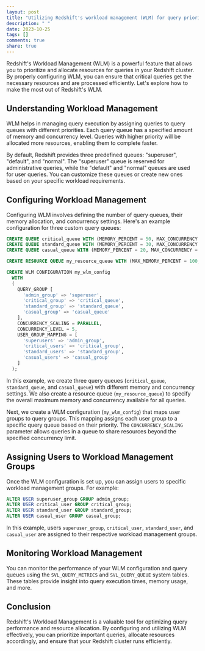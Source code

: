 ```yaml
---
layout: post
title: "Utilizing Redshift's workload management (WLM) for query prioritization and resource allocation."
description: " "
date: 2023-10-25
tags: []
comments: true
share: true
---
```


Redshift's Workload Management (WLM) is a powerful feature that allows you to prioritize and allocate resources for queries in your Redshift cluster. By properly configuring WLM, you can ensure that critical queries get the necessary resources and are processed efficiently. Let's explore how to make the most out of Redshift's WLM.

## Understanding Workload Management

WLM helps in managing query execution by assigning queries to query queues with different priorities. Each query queue has a specified amount of memory and concurrency level. Queries with higher priority will be allocated more resources, enabling them to complete faster.

By default, Redshift provides three predefined queues: "superuser", "default", and "normal". The "superuser" queue is reserved for administrative queries, while the "default" and "normal" queues are used for user queries. You can customize these queues or create new ones based on your specific workload requirements.

## Configuring Workload Management

Configuring WLM involves defining the number of query queues, their memory allocation, and concurrency settings. Here's an example configuration for three custom query queues:

```sql
CREATE QUEUE critical_queue WITH (MEMORY_PERCENT = 50, MAX_CONCURRENCY = 3);
CREATE QUEUE standard_queue WITH (MEMORY_PERCENT = 30, MAX_CONCURRENCY = 5);
CREATE QUEUE casual_queue WITH (MEMORY_PERCENT = 20, MAX_CONCURRENCY = 10);

CREATE RESOURCE QUEUE my_resource_queue WITH (MAX_MEMORY_PERCENT = 100, MAX_CONCURRENCY = 15);

CREATE WLM CONFIGURATION my_wlm_config
  WITH
  ( 
    QUERY_GROUP [
      'admin_group' => 'superuser',
      'critical_group' => 'critical_queue',
      'standard_group' => 'standard_queue',
      'casual_group' => 'casual_queue'
    ],
    CONCURRENCY_SCALING = PARALLEL,
    CONCURRENCY_LEVEL = 5,
    USER_GROUP_MAPPING = [
      'superusers' => 'admin_group',
      'critical_users' => 'critical_group',
      'standard_users' => 'standard_group',
      'casual_users' => 'casual_group'
    ]
  );
```

In this example, we create three query queues (`critical_queue`, `standard_queue`, and `casual_queue`) with different memory and concurrency settings. We also create a resource queue (`my_resource_queue`) to specify the overall maximum memory and concurrency available for all queries.

Next, we create a WLM configuration (`my_wlm_config`) that maps user groups to query groups. This mapping assigns each user group to a specific query queue based on their priority. The `CONCURRENCY_SCALING` parameter allows queries in a queue to share resources beyond the specified concurrency limit.

## Assigning Users to Workload Management Groups

Once the WLM configuration is set up, you can assign users to specific workload management groups. For example:

```sql
ALTER USER superuser_group GROUP admin_group;
ALTER USER critical_user GROUP critical_group;
ALTER USER standard_user GROUP standard_group;
ALTER USER casual_user GROUP casual_group;
```

In this example, users `superuser_group`, `critical_user`, `standard_user`, and `casual_user` are assigned to their respective workload management groups.

## Monitoring Workload Management

You can monitor the performance of your WLM configuration and query queues using the `SVL_QUERY_METRICS` and `SVL_QUERY_QUEUE` system tables. These tables provide insight into query execution times, memory usage, and more.

## Conclusion

Redshift's Workload Management is a valuable tool for optimizing query performance and resource allocation. By configuring and utilizing WLM effectively, you can prioritize important queries, allocate resources accordingly, and ensure that your Redshift cluster runs efficiently.